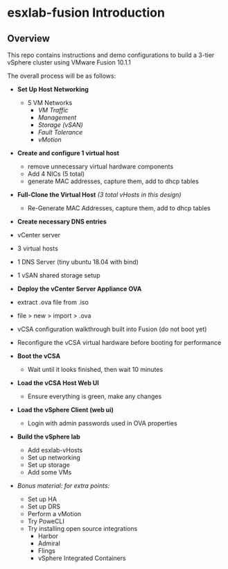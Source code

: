 # esxlab-fusion Introduction

## Overview
This repo contains instructions and demo configurations to build a 3-tier vSphere cluster using VMware Fusion 10.1.1

The overall process will be as follows:
- **Set Up Host Networking**
  - 5 VM Networks
    - *VM Traffic*
    - *Management*
    - *Storage (vSAN)*
    - *Fault Tolerance*
    - *vMotion*


- **Create and configure 1 virtual host**
  - remove unnecessary virtual hardware components
  - Add 4 NICs (5 total)
  - generate MAC addresses, capture them, add to dhcp tables


- **Full-Clone the Virtual Host** *(3 total vHosts in this design)*
  - Re-Generate MAC Addresses, capture them, add to dhcp tables


- **Create necessary DNS entries**
 - vCenter server
 - 3 virtual hosts
 - 1 DNS Server (tiny ubuntu 18.04 with bind)
 - 1 vSAN shared storage setup


- **Deploy the vCenter Server Appliance OVA**
 - extract .ova file from .iso
 - file > new > import > .ova
 - vCSA configuration walkthrough built into Fusion (do not boot yet)
 - Reconfigure the vCSA virtual hardware before booting for performance


- **Boot the vCSA**
  - Wait until it looks finished, then wait 10 minutes


- **Load the vCSA Host Web UI**
  - Ensure everything is green, make any changes


- **Load the vSphere Client (web ui)**
  - Login with admin passwords used in OVA properties


- **Build the vSphere lab**
  - Add esxlab-vHosts
  - Set up networking
  - Set up storage
  - Add some VMs


- *Bonus material: for extra points:*
  - Set up HA
  - Set up DRS
  - Perform a vMotion
  - Try PoweCLI
  - Try installing open source integrations
    - Harbor
    - Admiral
    - Flings
    - vSphere Integrated Containers
